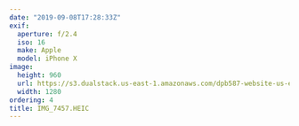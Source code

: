 ```yaml
---
date: "2019-09-08T17:28:33Z"
exif:
  aperture: f/2.4
  iso: 16
  make: Apple
  model: iPhone X
image:
  height: 960
  url: https://s3.dualstack.us-east-1.amazonaws.com/dpb587-website-us-east-1/asset/gallery/2019-europe-trip/951e8ad5-be3b-e792-8b63-25c0cbfd4c3d~1280.jpg
  width: 1280
ordering: 4
title: IMG_7457.HEIC
---
```

